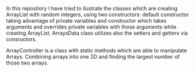 In this repository I have tried to ilustrate the classes which are creating ArrayList with random integers, using two constructors: default constructor taking advantage of private variables and constructor which takes arguments and overrides  private variables with those arguments while creating ArrayList. ArraysData class utilizes also the setters and getters via consructors.

ArrayController is a class with static methods which are able to manipulate Arrays. Combining arrays into one 2D and finding the largest number of those two arrays. 

